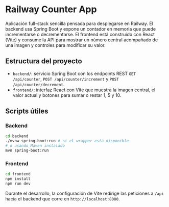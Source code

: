 # Railway Counter App

Aplicación full-stack sencilla pensada para desplegarse en Railway. El backend usa Spring Boot y expone un contador en memoria que puede incrementarse o decrementarse. El frontend está construido con React (Vite) y consume la API para mostrar un número central acompañado de una imagen y controles para modificar su valor.

## Estructura del proyecto

- `backend/`: servicio Spring Boot con los endpoints REST `GET /api/counter`, `POST /api/counter/increment` y `POST /api/counter/decrement`.
- `frontend/`: interfaz React con Vite que muestra la imagen central, el valor actual y botones para sumar o restar 1, 5 y 10.

## Scripts útiles

### Backend

```bash
cd backend
./mvnw spring-boot:run # si el wrapper está disponible
# o usando Maven instalado
mvn spring-boot:run
```

### Frontend

```bash
cd frontend
npm install
npm run dev
```

Durante el desarrollo, la configuración de Vite redirige las peticiones a `/api` hacia el backend que corre en `http://localhost:8080`.
